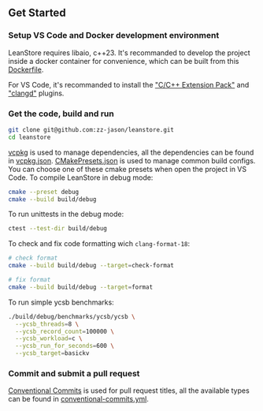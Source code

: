 ## Get Started

### Setup VS Code and Docker development environment

LeanStore requires libaio, c++23. It's recommanded to develop the project inside
a docker container for convenience, which can be built from this [Dockerfile][0].

For VS Code, it's recommanded to install the ["C/C++ Extension Pack"][1] and
["clangd"][2] plugins.

### Get the code, build and run

```sh
git clone git@github.com:zz-jason/leanstore.git
cd leanstore
```

[vcpkg][3] is used to manage dependencies, all the dependencies can be found in
[vcpkg.json][5]. [CMakePresets.json][4] is used to manage common build configs.
You can choose one of these cmake presets when open the project in VS Code. To
compile LeanStore in debug mode:

```sh
cmake --preset debug
cmake --build build/debug
```

To run unittests in the debug mode:

```sh
ctest --test-dir build/debug
```

To check and fix code formatting wich `clang-format-18`:

```sh
# check format
cmake --build build/debug --target=check-format

# fix format
cmake --build build/debug --target=format
```

To run simple ycsb benchmarks:

```sh
./build/debug/benchmarks/ycsb/ycsb \
  --ycsb_threads=8 \
  --ycsb_record_count=100000 \
  --ycsb_workload=c \
  --ycsb_run_for_seconds=600 \
  --ycsb_target=basickv
```

### Commit and submit a pull request

[Conventional Commits][6] is used for pull request titles, all the available
types can be found in [conventional-commits.yml][7].

[0]: ./docker/Dockerfile
[1]: https://marketplace.visualstudio.com/items?itemName=ms-vscode.cpptools-extension-pack
[2]: https://marketplace.visualstudio.com/items?itemName=llvm-vs-code-extensions.vscode-clangd
[3]: https://github.com/microsoft/vcpkg
[4]: ./CMakePresets.json
[5]: ./vcpkg.json
[6]: https://www.conventionalcommits.org/en/v1.0.0/
[7]: ./.github/workflows/conventional-commits.yml